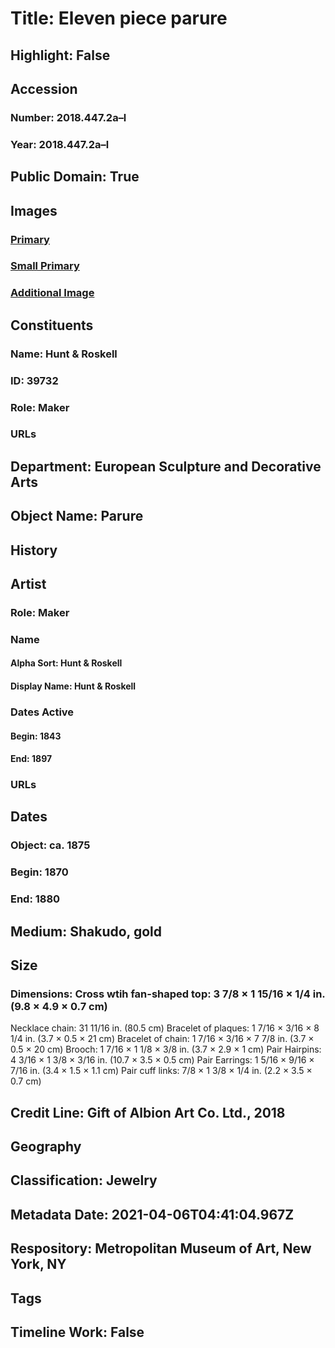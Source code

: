 # Title: Eleven piece parure
## Highlight: False
## Accession
### Number: 2018.447.2a–l
### Year: 2018.447.2a–l
## Public Domain: True
## Images
### [Primary](https://images.metmuseum.org/CRDImages/es/original/DP-14721-001.jpg)
### [Small Primary](https://images.metmuseum.org/CRDImages/es/web-large/DP-14721-001.jpg)
### [Additional Image](https://images.metmuseum.org/CRDImages/es/original/DP-14721-002.jpg)
## Constituents
### Name: Hunt &amp; Roskell
### ID: 39732
### Role: Maker
### URLs
## Department: European Sculpture and Decorative Arts
## Object Name: Parure
## History
## Artist
### Role: Maker
### Name
#### Alpha Sort: Hunt & Roskell
#### Display Name: Hunt & Roskell
### Dates Active
#### Begin: 1843
#### End: 1897
### URLs
## Dates
### Object: ca. 1875
### Begin: 1870
### End: 1880
## Medium: Shakudo, gold
## Size
### Dimensions: Cross wtih fan-shaped top: 3 7/8 × 1 15/16 × 1/4 in. (9.8 × 4.9 × 0.7 cm)
Necklace chain: 31 11/16 in. (80.5 cm)
Bracelet of plaques: 1 7/16 × 3/16 × 8 1/4 in. (3.7 × 0.5 × 21 cm)
Bracelet of chain: 1 7/16 × 3/16 × 7 7/8 in. (3.7 × 0.5 × 20 cm)
Brooch: 1 7/16 × 1 1/8 × 3/8 in. (3.7 × 2.9 × 1 cm)
Pair Hairpins: 4 3/16 × 1 3/8 × 3/16 in. (10.7 × 3.5 × 0.5 cm)
Pair Earrings: 1 5/16 × 9/16 × 7/16 in. (3.4 × 1.5 × 1.1 cm)
Pair cuff links: 7/8 × 1 3/8 × 1/4 in. (2.2 × 3.5 × 0.7 cm)
## Credit Line: Gift of Albion Art Co. Ltd., 2018
## Geography
## Classification: Jewelry
## Metadata Date: 2021-04-06T04:41:04.967Z
## Respository: Metropolitan Museum of Art, New York, NY
## Tags
## Timeline Work: False